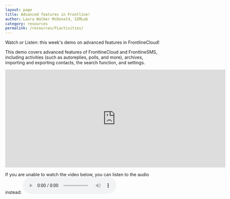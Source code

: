 ```yaml
---
layout: page
title: Advanced features in Frontline!
author: Laura Walker McDonald, SIMLab
category: resources
permalink: /resources/FLactivities/
---
```

Watch or Listen: this week's demo on advanced features in FrontlineCloud!

This demo covers advanced features of FrontlineCloud and FrontlineSMS, including activities (such as autoreplies, polls, and more), archives, importing and exporting contacts, the search function, and settings.

<iframe width="706" height="315" src="https://www.youtube.com/embed/RQukj3BGME8" frameborder="0" allowfullscreen></iframe>

If you are unable to watch the video below, you can listen to the audio instead:
<audio controls>
  <source src="http://simlab.org/resources/coursem4cso/files/Activities_Audio.mp3" type="audio/mpeg">
Your browser does not support the audio element.
</audio>
